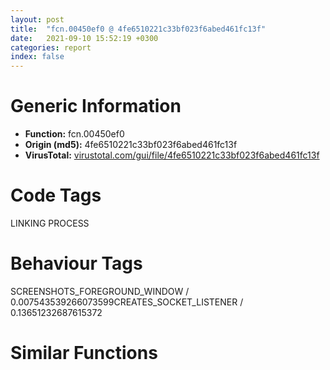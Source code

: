 ```yaml
---
layout: post
title:  "fcn.00450ef0 @ 4fe6510221c33bf023f6abed461fc13f"
date:   2021-09-10 15:52:19 +0300
categories: report
index: false
---
```


# Generic Information
- **Function:** fcn.00450ef0
- **Origin (md5):** 4fe6510221c33bf023f6abed461fc13f
- **VirusTotal:** [virustotal.com/gui/file/4fe6510221c33bf023f6abed461fc13f][virustotal_ref]

# Code Tags
<span class="tag" id="LINKING">LINKING</span>
<span class="tag" id="PROCESS">PROCESS</span>


# Behaviour Tags
<span class="bhv-tag" id="SCREENSHOTS_FOREGROUND_WINDOW">SCREENSHOTS_FOREGROUND_WINDOW / 0.007543539266073599</span><span class="bhv-tag" id="CREATES_SOCKET_LISTENER">CREATES_SOCKET_LISTENER / 0.13651232687615372</span>

# Similar Functions
<script type="text/javascript" src="https://www.gstatic.com/charts/loader.js"></script>
<script type="text/javascript">

    google.charts.load('current', {'packages':['corechart']});
    google.charts.setOnLoadCallback(drawChart);

    function drawChart() {
    var data = new google.visualization.DataTable();
        data.addColumn('number', 'X');
        data.addColumn('number', 'Y');
        data.addColumn({type: 'string', role: 'tooltip', 'p': {'html': true}});
        data.addColumn({'type': 'string', 'role': 'style'});
        
        data.addRows([
    [-239.0205535888672, -16.344186782836914, '<b><a href="/report/fcn.00450ef0@4fe6510221c33bf023f6abed461fc13f">fcn.00450ef0</a><br>@4fe6510221c33bf023f6abed461fc13f</b><br>sub esp, 0x48<br>push ebx<br>push ebp<br>mov ebp, dword[esp+0x68]<br>push esi<br>push edi<br>push str.advapi32<br>mov bl, cl<br>mov esi, edx<br>call dword[sym.imp.KERNEL32.dll_LoadLibraryW]<br>mov edi, eax<br>test edi, edi<br>jne 0x450f33<br>test bl, bl<br>je 0x450f27<br>mov ecx, dword[esp+0x5c]<br>push 0x4ab02c<br>push str.RunAs:_Missing_advapi32.dll.<br>call fcn.0042e1d0<br>xor eax, eax<br>pop edi<br>pop esi<br>pop ebp<br>pop ebx<br>add esp, 0x48<br>ret 0x24<br>push str.CreateProcessWithLogonW<br>push edi<br>call dword[sym.imp.KERNEL32.dll_GetProcAddress]<br>mov dword[esp+0x70], eax<br>test eax, eax<br>jne 0x450f71<br>push edi<br>call dword[sym.imp.KERNEL32.dll_FreeLibrary]<br>test bl, bl<br>je 0x450f65<br>mov ecx, dword[esp+0x5c]<br>push 0x4ab02c<br>push str.CreateProcessWithLogonW.<br>call fcn.0042e1d0<br>xor eax, eax<br>pop edi<br>pop esi<br>pop ebp<br>pop ebx<br>add esp, 0x48<br>ret 0x24<br>push 0x40<br>lea eax, [esp+0x18]<br>push 0<br>push eax<br>call fcn.00495c20<br>mov cx, word[esp+0x74]<br>add esp, 0xc<br>mov dword[esp+0x10], 0x44<br>mov dword[esp+0x3c], 1<br>mov word[esp+0x40], cx<br>test esi, esi<br>je 0x450fa6<br>cmp word[esi], 0<br>jne 0x450fa8<br>xor esi, esi<br>mov ebx, dword[esp+0x5c]<br>mov eax, dword[ebx+0xaf8]<br>test eax, eax<br>je 0x450fbe<br>mov eax, dword[eax]<br>mov edx, eax<br>test eax, eax<br>jne 0x450fc3<br>mov edx, 0x4ab02c<br>mov eax, dword[ebx+0xb04]<br>test eax, eax<br>je 0x450fd5<br>mov eax, dword[eax]<br>mov ecx, eax<br>test eax, eax<br>jne 0x450fda<br>mov ecx, 0x4ab02c<br>mov eax, dword[ebx+0xaec]<br>test eax, eax<br>je 0x450fea<br>mov eax, dword[eax]<br>test eax, eax<br>jne 0x450fef<br>mov eax, 0x4ab02c<br>push ebp<br>lea ebx, [esp+0x14]<br>push ebx<br>push esi<br>mov esi, dword[esp+0x6c]<br>push 0<br>push 0<br>push esi<br>push 0<br>push 1<br>push edx<br>push ecx<br>push eax<br>call dword[esp+0x9c]<br>test eax, eax<br>je 0x451042<br>mov eax, dword[ebp+4]<br>mov edx, dword[esp+0x74]<br>mov byte[edx], 1<br>test eax, eax<br>je 0x451026<br>push eax<br>call dword[sym.imp.KERNEL32.dll_CloseHandle]<br>mov eax, dword[ebp]<br>mov ecx, dword[esp+0x78]<br>mov dword[ecx], eax<br>mov eax, dword[esp+0x6c]<br>test eax, eax<br>je 0x451058<br>push eax<br>mov eax, dword[ebp+8]<br>call fcn.00401200<br>jmp 0x451058<br>mov edx, dword[esp+0x64]<br>mov esi, dword[esp+0x7c]<br>push edx<br>mov eax, 0x200<br>call fcn.004749b0<br>add esp, 4<br>push edi<br>call dword[sym.imp.KERNEL32.dll_FreeLibrary]<br>pop edi<br>pop esi<br>pop ebp<br>mov eax, 1<br>pop ebx<br>add esp, 0x48<br>ret 0x24<br><eoc> ', 'point { fill-color: #e0440e; }'],
[10.133354187011719, -118.9365234375, '<b><a href="/report/fcn.004371a0@4fe6510221c33bf023f6abed461fc13f">fcn.004371a0</a><br>@4fe6510221c33bf023f6abed461fc13f</b><br>push ebp<br>mov ebp, esp<br>and esp, 0xfffffff8<br>sub esp, 0x48c<br>mov eax, dword[0x4c6400]<br>push ebx<br>mov ebx, dword[ebp+0xc]<br>push esi<br>mov dword[esp+0x10], eax<br>push edi<br>mov eax, ebx<br>mov edi, ecx<br>mov esi, edx<br>call fcn.00430300<br>mov edx, eax<br>mov dword[esp+0x18], edx<br>test edx, edx<br>jne 0x4371e8<br>mov ecx, dword[ebp+8]<br>push ebx<br>push eax<br>push str.Parameter_2_invalid.<br>call fcn.0042df10<br>pop edi<br>pop esi<br>pop ebx<br>mov esp, ebp<br>pop ebp<br>ret 0x10<br>movzx eax, word[esi]<br>mov byte[esp+0x13], 1<br>cmp eax, 0x41<br>je 0x4371fa<br>cmp eax, 0x61<br>jne 0x437264<br>cmp word[esi+2], 0<br>jne 0x437264<br>mov ecx, dword[ebp+0x10]<br>cmp word[ecx], 0<br>mov ecx, dword[ebp+0x14]<br>jne 0x437267<br>cmp word[ecx], 0<br>jne 0x437267<br>cmp word[edi], 0<br>jne 0x437267<br>call dword[sym.imp.USER32.dll_GetForegroundWindow]<br>mov ebx, eax<br>test ebx, ebx<br>je 0x437240<br>mov eax, dword[0x4c28ec]<br>cmp byte[eax+0xe6], 0<br>jne 0x437245<br>push ebx<br>call dword[sym.imp.USER32.dll_IsWindowVisible]<br>test eax, eax<br>jne 0x437240<br>xor ebx, ebx<br>mov eax, dword[0x4c28ec]<br>mov ecx, dword[ebp+0x14]<br>mov edx, dword[esp+0x18]<br>dec edx<br>cmp edx, 0xd<br>ja case.default.0x43725d<br>movzx edx, byte[edx+0x437680]<br>jmp dword[edx*4+0x437664]<br>mov ecx, dword[ebp+0x14]<br>test ax, ax<br>jne 0x437299<br>mov eax, dword[ebp+0x10]<br>cmp word[eax], 0<br>jne 0x437299<br>cmp word[ecx], 0<br>jne 0x437299<br>cmp word[edi], 0<br>jne 0x437299<br>cmp edx, 6<br>je 0x437299<br>cmp edx, 5<br>je 0x437299<br>mov eax, dword[0x4c28ec]<br>call fcn.00477bb0<br>mov ebx, eax<br>jmp 0x437240<br>mov ebx, dword[esp+0x24]<br>mov eax, dword[0x4c28ec]<br>mov byte[esp+0x13], 0<br>jmp 0x437248<br>cmp byte[esp+0x13], 0<br>jne 0x4372d5<br>cmp dword[esp+0x18], 2<br>push 0<br>push 0<br>sete dl<br>movzx edx, dl<br>push 0<br>push edx<br>push ecx<br>mov ecx, edi<br>mov edi, dword[ebp+0x10]<br>push eax<br>mov edx, esi<br>call fcn.004779b0<br>add esp, 0x18<br>mov ebx, eax<br>test ebx, ebx<br>je 0x4372ed<br>mov eax, dword[esp+0x14]<br>push ebx<br>push eax<br>call fcn.00475de0<br>pop edi<br>pop esi<br>pop ebx<br>mov esp, ebp<br>pop ebp<br>ret 0x10<br>mov ecx, dword[esp+0x14]<br>call fcn.00413110<br>pop edi<br>pop esi<br>pop ebx<br>mov esp, ebp<br>pop ebp<br>ret 0x10<br>cmp byte[esp+0x13], 0<br>jne 0x437321<br>push 0<br>push 0<br>push 0<br>push 0<br>push ecx<br>mov ecx, edi<br>mov edi, dword[ebp+0x10]<br>push eax<br>mov edx, esi<br>call fcn.004779b0<br>add esp, 0x18<br>mov ebx, eax<br>test ebx, ebx<br>je 0x4372ed<br>lea ecx, [esp+0x20]<br>push ecx<br>push ebx<br>call dword[sym.imp.USER32.dll_GetWindowThreadProcessId]<br>mov eax, dword[esp+0x18]<br>cmp eax, 3<br>jne 0x43735a<br>mov edx, dword[esp+0x20]<br>mov eax, dword[esp+0x14]<br>push 0x18<br>push 0<br>push edx<br>call fcn.004010e0<br>mov eax, 1<br>pop edi<br>pop esi<br>pop ebx<br>mov esp, ebp<br>pop ebp<br>ret 0x10<br>cmp eax, 4<br>sete al<br>movzx ecx, al<br>push ecx<br>mov ecx, dword[esp+0x24]<br>lea eax, [esp+0x6c]<br>call fcn.00450290<br>mov eax, dword[esp+0x18]<br>add esp, 4<br>push 1<br>push 0<br>push 0xffffffffffffffff<br>lea edx, [esp+0x74]<br>push edx<br>push eax<br>call fcn.00476680<br>pop edi<br>pop esi<br>pop ebx<br>mov esp, ebp<br>pop ebp<br>ret 0x10<br>cmp byte[esp+0x13], 0<br>je 0x43743b<br>test ebx, ebx<br>jne 0x4373be<br>mov ecx, dword[esp+0x14]<br>push 1<br>push ebx<br>push 0xffffffffffffffff<br>push 0x4a0900<br>push ecx<br>call fcn.00476680<br>pop edi<br>pop esi<br>pop ebx<br>mov esp, ebp<br>pop ebp<br>ret 0x10<br>cmp dword[esp+0x18], 6<br>jne 0x43741d<br>mov eax, dword[esp+0x14]<br>mov dl, byte[eax+0x16]<br>shr dl, 1<br>and dl, 1<br>mov edx, dword[eax+0x18]<br>mov ecx, 0<br>setne cl<br>mov esi, 0x111<br>lea edi, [esp+0x270]<br>inc ecx<br>push ecx<br>push edx<br>push 0x4a9af8<br>call fcn.004738d0<br>add esp, 8<br>push eax<br>mov eax, edi<br>push eax<br>mov ecx, 0x4c8640<br>call fcn.00421480<br>test eax, eax<br>je case.default.0x43725d<br>push ebx<br>push eax<br>call fcn.00475de0<br>test eax, eax<br>je case.default.0x43725d<br>mov ecx, dword[esp+0x14]<br>push 1<br>push 0<br>push 0xffffffffffffffff<br>push 0x4a331c<br>push ecx<br>call fcn.00476680<br>pop edi<br>pop esi<br>pop ebx<br>mov esp, ebp<br>pop ebp<br>ret 0x10<br>mov edx, dword[esp+0x18]<br>push ecx<br>push esi<br>mov esi, dword[esp+0x1c]<br>push edx<br>mov edx, dword[ebp+0x10]<br>mov ecx, edi<br>call fcn.004370e0<br>add esp, 0xc<br>pop edi<br>pop esi<br>pop ebx<br>mov esp, ebp<br>pop ebp<br>ret 0x10<br>cmp byte[esp+0x13], 0<br>jne 0x43747e<br>push 0<br>push 0<br>push 0<br>push 0<br>push ecx<br>mov ecx, edi<br>mov edi, dword[ebp+0x10]<br>push eax<br>mov edx, esi<br>call fcn.004779b0<br>add esp, 0x18<br>mov ebx, eax<br>test ebx, ebx<br>je 0x4372ed<br>push ebx<br>call dword[sym.imp.USER32.dll_IsZoomed]<br>test eax, eax<br>je 0x437498<br>mov eax, 1<br>jmp 0x4374a3<br>push ebx<br>call dword[sym.imp.USER32.dll_IsIconic]<br>neg eax<br>sbb eax, eax<br>cdq <br>push 0x18<br>push edx<br>push eax<br>mov eax, dword[esp+0x20]<br>call fcn.004010e0<br>mov eax, 1<br>pop edi<br>pop esi<br>pop ebx<br>mov esp, ebp<br>pop ebp<br>ret 0x10<br>cmp byte[esp+0x13], 0<br>jne 0x4374e1<br>push 0<br>push 0<br>push 0<br>push 0<br>push ecx<br>mov ecx, edi<br>mov edi, dword[ebp+0x10]<br>push eax<br>mov edx, esi<br>call fcn.004779b0<br>add esp, 0x18<br>mov ebx, eax<br>test ebx, ebx<br>je 0x4372ed<br>cmp dword[esp+0x18], 9<br>mov edx, dword[esp+0x14]<br>sete cl<br>push ebx<br>call fcn.00437690<br>pop edi<br>pop esi<br>pop ebx<br>mov esp, ebp<br>pop ebp<br>ret 0x10<br>cmp byte[esp+0x13], 0<br>jne 0x437526<br>push 0<br>push 0<br>push 0<br>push 0<br>push ecx<br>mov ecx, edi<br>mov edi, dword[ebp+0x10]<br>push eax<br>mov edx, esi<br>call fcn.004779b0<br>add esp, 0x18<br>mov ebx, eax<br>test ebx, ebx<br>je 0x4372ed<br>xor eax, eax<br>cmp dword[esp+0x18], 0xa<br>sete al<br>lea eax, [eax*4-0x14]<br>push eax<br>push ebx<br>call dword[sym.imp.USER32.dll_GetWindowLongW]<br>push eax<br>lea ecx, [esp+0x2c]<br>push str.0x_08X<br>push ecx<br>call fcn.0048d153<br>mov eax, dword[esp+0x20]<br>add esp, 0xc<br>push 1<br>push 0<br>push 0xffffffffffffffff<br>lea edx, [esp+0x34]<br>push edx<br>push eax<br>call fcn.00476680<br>pop edi<br>pop esi<br>pop ebx<br>mov esp, ebp<br>pop ebp<br>ret 0x10<br>cmp byte[esp+0x13], 0<br>jne 0x43759a<br>push 0<br>push 0<br>push 0<br>push 0<br>push ecx<br>mov ecx, edi<br>mov edi, dword[ebp+0x10]<br>push eax<br>mov edx, esi<br>call fcn.004779b0<br>add esp, 0x18<br>mov ebx, eax<br>test ebx, ebx<br>je 0x4372ed<br>test byte[0x4c9e50], 1<br>jne 0x4375d0<br>or dword[0x4c9e50], 1<br>push str.GetLayeredWindowAttributes<br>push str.user32<br>call dword[sym.imp.KERNEL32.dll_GetModuleHandleW]<br>push eax<br>call dword[sym.imp.KERNEL32.dll_GetProcAddress]<br>mov dword[0x4c9e4c], eax<br>jmp 0x4375d5<br>mov eax, dword[0x4c9e4c]<br>test eax, eax<br>je 0x4372ed<br>lea ecx, [esp+0x1c]<br>push ecx<br>lea edx, [esp+0x17]<br>push edx<br>lea ecx, [esp+0x2c]<br>push ecx<br>push ebx<br>call eax<br>test eax, eax<br>je 0x4372ed<br>cmp dword[esp+0x18], 0xc<br>jne 0x437613<br>test byte[esp+0x1c], 2<br>je 0x4372ed<br>movzx eax, byte[esp+0x13]<br>jmp 0x4374a3<br>test byte[esp+0x1c], 1<br>je 0x4372ed<br>mov ecx, dword[esp+0x24]<br>call fcn.0042f740<br>push eax<br>lea edx, [esp+0x2c]<br>push str.0x_06X<br>push edx<br>call fcn.0048d153<br>mov ecx, dword[esp+0x20]<br>add esp, 0xc<br>push 1<br>push 0<br>push 0xffffffffffffffff<br>lea eax, [esp+0x34]<br>push eax<br>push ecx<br>call fcn.00476680<br>pop edi<br>pop esi<br>pop ebx<br>mov esp, ebp<br>pop ebp<br>ret 0x10<br>pop edi<br>pop esi<br>xor eax, eax<br>pop ebx<br>mov esp, ebp<br>pop ebp<br>ret 0x10<br><eoc> ', 'null'],
[-100.38525390625, 126.70852661132812, '<b><a href="/report/fcn.00450290@4fe6510221c33bf023f6abed461fc13f">fcn.00450290</a><br>@4fe6510221c33bf023f6abed461fc13f</b><br>sub esp, 0x210<br>push ebx<br>mov ebx, dword[sym.imp.KERNEL32.dll_OpenProcess]<br>push ebp<br>push esi<br>push edi<br>mov edi, eax<br>mov esi, ecx<br>xor eax, eax<br>push esi<br>push eax<br>push 0x410<br>mov word[edi], ax<br>call ebx<br>mov ebp, eax<br>test ebp, ebp<br>jne 0x4502d2<br>push esi<br>push eax<br>push 0x1000<br>call ebx<br>mov ebp, eax<br>test ebp, ebp<br>jne 0x4502d2<br>pop edi<br>pop esi<br>pop ebp<br>pop ebx<br>add esp, 0x210<br>ret <br>cmp byte[esp+0x224], 0<br>push 0x104<br>push edi<br>push 0<br>push ebp<br>je 0x4502ed<br>call dword[sym.imp.PSAPI.DLL_GetModuleBaseNameW]<br>jmp 0x4502f3<br>call dword[sym.imp.PSAPI.DLL_GetModuleFileNameExW]<br>test byte[0x4c9b94], 1<br>mov ebx, eax<br>jne 0x450323<br>or dword[0x4c9b94], 1<br>push str.GetProcessImageFileNameW<br>push str.psapi<br>call dword[sym.imp.KERNEL32.dll_GetModuleHandleW]<br>push eax<br>call dword[sym.imp.KERNEL32.dll_GetProcAddress]<br>mov dword[0x4c9b90], eax<br>jmp 0x450328<br>mov eax, dword[0x4c9b90]<br>test ebx, ebx<br>jne 0x45043f<br>test eax, eax<br>je 0x45043f<br>push 0x104<br>push edi<br>push ebp<br>call eax<br>mov ebx, eax<br>test ebx, ebx<br>je 0x45043f<br>cmp byte[esp+0x224], 0<br>je 0x4503a3<br>push 0x5c<br>push edi<br>call fcn.0048e91d<br>add esp, 8<br>test eax, eax<br>je 0x45043f<br>mov ecx, eax<br>lea esi, [ecx+2]<br>lea ecx, [ecx]<br>mov dx, word[ecx]<br>add ecx, 2<br>test dx, dx<br>jne 0x450370<br>sub ecx, esi<br>sar ecx, 1<br>add ecx, ecx<br>push ecx<br>add eax, 2<br>push eax<br>push edi<br>call fcn.0048d7c0<br>add esp, 0xc<br>push ebp<br>call dword[sym.imp.KERNEL32.dll_CloseHandle]<br>pop edi<br>pop esi<br>pop ebp<br>mov eax, ebx<br>pop ebx<br>add esp, 0x210<br>ret <br>mov ecx, 0x41<br>mov dword[esp+0x12], 0x3a<br>mov word[esp+0x10], cx<br>push 0x104<br>lea edx, [esp+0x1c]<br>push edx<br>lea eax, [esp+0x18]<br>push eax<br>call dword[sym.imp.KERNEL32.dll_QueryDosDeviceW]<br>mov esi, eax<br>cmp esi, 2<br>jbe 0x4503ee<br>sub esi, 2<br>push esi<br>lea ecx, [esp+0x1c]<br>push edi<br>push ecx<br>call fcn.0048e8e4<br>add esp, 0xc<br>test eax, eax<br>jne 0x4503ee<br>cmp word[edi+esi*2], 0x5c<br>je 0x450414<br>mov ax, word[esp+0x10]<br>inc ax<br>mov word[esp+0x10], ax<br>cmp ax, 0x5a<br>jbe 0x4503b5<br>push ebp<br>call dword[sym.imp.KERNEL32.dll_CloseHandle]<br>pop edi<br>pop esi<br>pop ebp<br>mov eax, ebx<br>pop ebx<br>add esp, 0x210<br>ret <br>mov dx, word[esp+0x10]<br>mov ax, word[esp+0x12]<br>sub ebx, esi<br>mov word[edi], dx<br>lea ecx, [ebx+ebx+2]<br>push ecx<br>lea edx, [edi+esi*2]<br>mov word[edi+2], ax<br>push edx<br>add edi, 4<br>push edi<br>call fcn.0048d7c0<br>add esp, 0xc<br>add ebx, 2<br>push ebp<br>call dword[sym.imp.KERNEL32.dll_CloseHandle]<br>pop edi<br>pop esi<br>pop ebp<br>mov eax, ebx<br>pop ebx<br>add esp, 0x210<br>ret <br><eoc> ', 'null'],
[-167.5435028076172, -210.27874755859375, '<b><a href="/report/fcn.00452a60@4fe6510221c33bf023f6abed461fc13f">fcn.00452a60</a><br>@4fe6510221c33bf023f6abed461fc13f</b><br>sub esp, 0x458<br>push ebx<br>push ebp<br>push esi<br>push edi<br>push str.wininet<br>call dword[sym.imp.KERNEL32.dll_LoadLibraryW]<br>mov ebp, eax<br>test ebp, ebp<br>je 0x452db8<br>mov esi, dword[sym.imp.KERNEL32.dll_GetProcAddress]<br>push str.InternetOpenW<br>push ebp<br>call esi<br>push str.InternetOpenUrlW<br>push ebp<br>mov dword[esp+0x1c], eax<br>call esi<br>push str.InternetCloseHandle<br>mov edi, eax<br>push ebp<br>mov dword[esp+0x28], edi<br>call esi<br>push str.InternetReadFileExA<br>mov ebx, eax<br>push ebp<br>mov dword[esp+0x20], ebx<br>call esi<br>push str.InternetReadFile<br>push ebp<br>mov dword[esp+0x18], eax<br>call esi<br>cmp dword[esp+0x14], 0<br>mov dword[esp+0x1c], eax<br>je 0x452db1<br>test edi, edi<br>je 0x452db1<br>test ebx, ebx<br>je 0x452db1<br>cmp dword[esp+0x10], 0<br>je 0x452db1<br>test eax, eax<br>je 0x452db1<br>mov eax, dword[esp+0x470]<br>mov edi, 0x84000000<br>call fcn.00409620<br>mov esi, eax<br>cmp word[esi], 0x2a<br>jne 0x452b2d<br>add esi, 2<br>call fcn.004130a0<br>mov edi, eax<br>mov ebx, 0x4a352c<br>mov eax, esi<br>call fcn.004095d0<br>test eax, eax<br>je 0x452b2d<br>call fcn.00409620<br>mov esi, eax<br>push 0<br>push 0<br>push 0<br>push 4<br>push 0x4a0904<br>call dword[esp+0x28]<br>mov ebx, eax<br>mov dword[esp+0x14], ebx<br>test ebx, ebx<br>jne 0x452b69<br>push ebp<br>call dword[sym.imp.KERNEL32.dll_FreeLibrary]<br>mov edx, dword[esp+0x46c]<br>push edx<br>call fcn.00430510<br>pop edi<br>pop esi<br>pop ebp<br>pop ebx<br>add esp, 0x458<br>ret 0xc<br>push 0<br>push edi<br>push 0<br>push 0<br>push esi<br>push ebx<br>call dword[esp+0x38]<br>mov edi, eax<br>test edi, edi<br>jne 0x452ba2<br>push ebx<br>call dword[esp+0x1c]<br>push ebp<br>call dword[sym.imp.KERNEL32.dll_FreeLibrary]<br>mov eax, dword[esp+0x46c]<br>push eax<br>call fcn.00430510<br>pop edi<br>pop esi<br>pop ebp<br>pop ebx<br>add esp, 0x458<br>ret 0xc<br>mov ecx, dword[esp+0x474]<br>push 0x4aaee0<br>push ecx<br>call fcn.0048f1ee<br>mov ebx, eax<br>add esp, 8<br>test ebx, ebx<br>jne 0x452bcd<br>mov esi, dword[esp+0x18]<br>push edi<br>call esi<br>mov edx, dword[esp+0x14]<br>push edx<br>call esi<br>jmp 0x452b81<br>xor eax, eax<br>mov dword[esp+0x38], eax<br>mov dword[esp+0x3c], eax<br>lea ecx, [esp+0x68]<br>mov dword[esp+0x28], eax<br>mov dword[esp+0x2c], eax<br>mov dword[esp+0x30], eax<br>mov dword[esp+0x34], eax<br>mov dword[esp+0x40], eax<br>mov dword[esp+0x44], eax<br>mov dword[esp+0x48], eax<br>mov dword[esp+0x24], 0x28<br>mov dword[esp+0x38], ecx<br>mov dword[esp+0x3c], 0x400<br>movzx eax, word[esi]<br>cmp eax, 0x68<br>je 0x452cc1<br>cmp eax, 0x48<br>je 0x452cc1<br>lea edx, [esp+0x10]<br>push edx<br>push 0x400<br>mov eax, ecx<br>push eax<br>push edi<br>call dword[esp+0x2c]<br>mov esi, eax<br>test esi, esi<br>je 0x452d5e<br>cmp dword[esp+0x10], 0<br>je 0x452d5e<br>mov esi, dword[sym.imp.KERNEL32.dll_GetTickCount]<br>call esi<br>sub eax, dword[0x4c9124]<br>mov ecx, dword[0x4c28ec]<br>cmp eax, dword[ecx+0xd4]<br>jbe 0x452c8d<br>push 0<br>push 0<br>push 0<br>push 0<br>lea edx, [esp+0x5c]<br>push edx<br>call dword[sym.imp.USER32.dll_PeekMessageW]<br>test eax, eax<br>je 0x452c86<br>push 1<br>push 0xffffffffffffffff<br>call fcn.00401340<br>add esp, 8<br>call esi<br>mov dword[0x4c9124], eax<br>mov eax, dword[esp+0x10]<br>push ebx<br>push 1<br>push eax<br>lea ecx, [esp+0x74]<br>push ecx<br>call fcn.0048f35c<br>add esp, 0x10<br>lea edx, [esp+0x10]<br>push edx<br>push 0x400<br>lea eax, [esp+0x70]<br>push eax<br>push edi<br>call dword[esp+0x2c]<br>mov esi, eax<br>test esi, esi<br>jne 0x452c3c<br>jmp 0x452d5e<br>push 0<br>push 8<br>lea ecx, [esp+0x2c]<br>push ecx<br>push edi<br>call dword[esp+0x20]<br>mov esi, eax<br>test esi, esi<br>je 0x452d5e<br>lea esp, [esp]<br>cmp dword[esp+0x3c], 0<br>je 0x452d5e<br>mov esi, dword[sym.imp.KERNEL32.dll_GetTickCount]<br>call esi<br>sub eax, dword[0x4c9124]<br>mov edx, dword[0x4c28ec]<br>cmp eax, dword[edx+0xd4]<br>jbe 0x452d2d<br>push 0<br>push 0<br>push 0<br>push 0<br>lea eax, [esp+0x5c]<br>push eax<br>call dword[sym.imp.USER32.dll_PeekMessageW]<br>test eax, eax<br>je 0x452d26<br>push 1<br>push 0xffffffffffffffff<br>call fcn.00401340<br>add esp, 8<br>call esi<br>mov dword[0x4c9124], eax<br>mov ecx, dword[esp+0x3c]<br>push ebx<br>push 1<br>push ecx<br>lea edx, [esp+0x74]<br>push edx<br>call fcn.0048f35c<br>add esp, 0x10<br>push 0<br>push 8<br>lea eax, [esp+0x2c]<br>push eax<br>push edi<br>mov dword[esp+0x4c], 0x400<br>call dword[esp+0x20]<br>mov esi, eax<br>test esi, esi<br>jne 0x452ce0<br>push edi<br>mov edi, dword[esp+0x1c]<br>call edi<br>mov ecx, dword[esp+0x14]<br>push ecx<br>call edi<br>push ebp<br>call dword[sym.imp.KERNEL32.dll_FreeLibrary]<br>push ebx<br>call fcn.0048f443<br>add esp, 4<br>test esi, esi<br>jne 0x452d90<br>mov edx, dword[esp+0x474]<br>push edx<br>call dword[sym.imp.KERNEL32.dll_DeleteFileW]<br>test esi, esi<br>mov edx, dword[esp+0x46c]<br>sete al<br>movzx ecx, al<br>push ecx<br>push edx<br>call fcn.0042dd40<br>pop edi<br>pop esi<br>pop ebp<br>pop ebx<br>add esp, 0x458<br>ret 0xc<br>push ebp<br>call dword[sym.imp.KERNEL32.dll_FreeLibrary]<br>mov eax, dword[0x4c28ec]<br>cmp byte[eax+0x104], 0<br>jne 0x452dea<br>mov ecx, dword[0x4c6cb4]<br>push 1<br>push 0<br>push 0xffffffffffffffff<br>push 0x4a331c<br>push ecx<br>call fcn.00476680<br>pop edi<br>pop esi<br>pop ebp<br>pop ebx<br>add esp, 0x458<br>ret 0xc<br>mov ecx, dword[esp+0x46c]<br>push 0x4ab02c<br>push 0<br>push 0x4a331c<br>call fcn.0042dc50<br>pop edi<br>pop esi<br>pop ebp<br>pop ebx<br>add esp, 0x458<br>ret 0xc<br><eoc> ', 'null'],
[95.76512145996094, 61.57227325439453, '<b><a href="/report/fcn.00474f00@4fe6510221c33bf023f6abed461fc13f">fcn.00474f00</a><br>@4fe6510221c33bf023f6abed461fc13f</b><br>sub esp, 0x48<br>push ebx<br>mov ebx, dword[esp+0x68]<br>push ebp<br>mov ebp, dword[esp+0x54]<br>push esi<br>mov esi, dword[esp+0x64]<br>push edi<br>mov edi, dword[esp+0x6c]<br>mov dword[esp+0x14], 0<br>mov dword[esi], 0xffffffff<br>test ebx, ebx<br>je 0x474f2c<br>mov byte[ebx], 0<br>cmp word[ebp], 0<br>je 0x475095<br>push 6<br>push str.hicon:<br>push ebp<br>mov byte[esp+0x1f], 0<br>mov byte[esp+0x1e], 0<br>call fcn.0048d597<br>add esp, 0xc<br>test eax, eax<br>je 0x474f71<br>test edi, edi<br>jne 0x474fe2<br>push 8<br>push str.hbitmap:<br>push ebp<br>call fcn.0048d597<br>add esp, 0xc<br>test eax, eax<br>jne 0x474fe2<br>cmp word[ebp+0xa], 0x3a<br>jne 0x474f83<br>mov dword[esi], 1<br>add ebp, 0xc<br>jmp 0x474f8c<br>mov dword[esi], 0<br>add ebp, 0x10<br>cmp word[ebp], 0x2a<br>mov dword[esp+0x5c], ebp<br>sete al<br>mov byte[esp+0x13], 1<br>mov byte[esp+0x12], al<br>test al, al<br>je 0x474fb3<br>add ebp, 2<br>mov dword[esp+0x5c], ebp<br>test ebx, ebx<br>je 0x474fb3<br>mov byte[ebx], 1<br>mov eax, ebp<br>call fcn.0040d200<br>test al, al<br>je 0x474fcd<br>push 0x10<br>push 0<br>push ebp<br>call fcn.0048e7e7<br>add esp, 0xc<br>jmp 0x474fd6<br>push ebp<br>call fcn.0048dff1<br>add esp, 4<br>mov dword[esp+0x14], eax<br>test eax, eax<br>je 0x475095<br>push 0x2e<br>push ebp<br>call fcn.0048e91d<br>mov ebx, eax<br>add esp, 8<br>test ebx, ebx<br>je 0x474ff6<br>add ebx, 2<br>mov eax, dword[esp+0x14]<br>test eax, eax<br>jne 0x4750a3<br>cmp edi, 1<br>ja 0x475069<br>test ebx, ebx<br>je 0x4750a3<br>push 0x4a9bb8<br>push ebx<br>call fcn.0048cd49<br>add esp, 8<br>test eax, eax<br>je 0x475069<br>push 0x4a9bc0<br>push ebx<br>call fcn.0048cd49<br>add esp, 8<br>test eax, eax<br>je 0x475069<br>push 0x4bcfe4<br>push ebx<br>call fcn.0048cd49<br>add esp, 8<br>test eax, eax<br>je 0x475069<br>push 0x4bcfec<br>push ebx<br>call fcn.0048cd49<br>add esp, 8<br>test eax, eax<br>je 0x475069<br>push 0x4bcff4<br>push ebx<br>call fcn.0048cd49<br>add esp, 8<br>test eax, eax<br>jne 0x47509f<br>mov eax, dword[esp+0x64]<br>mov ecx, dword[esp+0x60]<br>push eax<br>push ecx<br>push edi<br>push ebp<br>mov byte[esp+0x21], 1<br>mov dword[esi], 1<br>call fcn.00475640<br>add esp, 0x10<br>mov dword[esp+0x14], eax<br>cmp eax, 2<br>jae 0x475116<br>xor eax, eax<br>pop edi<br>pop esi<br>pop ebp<br>pop ebx<br>add esp, 0x48<br>ret <br>mov eax, dword[esp+0x14]<br>mov byte[esp+0x11], 0<br>test edi, edi<br>jle 0x4750b4<br>mov dword[esi], 1<br>jmp 0x475116<br>test ebx, ebx<br>je 0x475116<br>push 0x4a9bb0<br>push ebx<br>call fcn.0048cd49<br>add esp, 8<br>test eax, eax<br>jne 0x4750d2<br>mov dword[esi], 1<br>jmp 0x475112<br>push 0x4bcffc<br>push ebx<br>call fcn.0048cd49<br>add esp, 8<br>test eax, eax<br>je 0x47510c<br>push 0x4bd004<br>push ebx<br>call fcn.0048cd49<br>add esp, 8<br>test eax, eax<br>je 0x47510c<br>push 0x4bd00c<br>push ebx<br>call fcn.0048cd49<br>add esp, 8<br>test eax, eax<br>jne 0x475112<br>mov dword[esi], eax<br>jmp 0x475112<br>mov dword[esi], 2<br>mov eax, dword[esp+0x14]<br>mov edx, dword[esp+0x60]<br>mov ecx, dword[esp+0x64]<br>cmp edx, 0xffffffff<br>je 0x475128<br>cmp ecx, 0xffffffff<br>jne 0x475141<br>xor esi, esi<br>cmp edx, esi<br>je 0x475132<br>cmp ecx, esi<br>jne 0x475141<br>mov dword[esp+0x64], esi<br>mov dword[esp+0x60], esi<br>mov byte[esp+0x10], 0<br>jmp 0x475157<br>cmp edx, 0xffffffff<br>je 0x475152<br>cmp ecx, 0xffffffff<br>je 0x475152<br>mov byte[esp+0x10], 0<br>jmp 0x475157<br>mov byte[esp+0x10], 1<br>mov esi, dword[sym.imp.KERNEL32.dll_LoadLibraryW]<br>xor edi, edi<br>cmp byte[esp+0x70], 0<br>je 0x47517c<br>push str.gdiplus<br>call esi<br>mov edi, eax<br>mov eax, dword[esp+0x14]<br>test edi, edi<br>jne 0x47517c<br>mov byte[esp+0x70], 0<br>test eax, eax<br>jne 0x47521e<br>mov edx, dword[esp+0x68]<br>mov edx, dword[edx]<br>cmp edx, 0xffffffff<br>jle 0x47521e<br>cmp byte[esp+0x70], al<br>jne 0x47521e<br>cmp byte[esp+0x10], al<br>je 0x4751a7<br>xor ecx, ecx<br>jmp 0x4751af<br>mov eax, dword[esp+0x60]<br>mov ecx, dword[esp+0x64]<br>push 0x2010<br>push ecx<br>push eax<br>push edx<br>push ebp<br>push 0<br>call dword[sym.imp.USER32.dll_LoadImageW]<br>mov dword[esp+0x14], eax<br>test eax, eax<br>je 0x4751d7<br>cmp byte[esp+0x10], 0<br>jne 0x47521e<br>pop edi<br>pop esi<br>pop ebp<br>pop ebx<br>add esp, 0x48<br>ret <br>push ebp<br>call dword[sym.imp.KERNEL32.dll_GetFileAttributesW]<br>cmp eax, 0xffffffff<br>je 0x475095<br>cmp dword[esp+0x6c], 0<br>jle 0x47521a<br>mov eax, dword[esp+0x64]<br>mov ecx, dword[esp+0x60]<br>mov edx, dword[esp+0x6c]<br>push eax<br>push ecx<br>push edx<br>push ebp<br>call fcn.00475640<br>add esp, 0x10<br>mov dword[esp+0x14], eax<br>cmp eax, 2<br>jb 0x475095<br>mov byte[esp+0x11], 1<br>jmp 0x47521e<br>mov eax, dword[esp+0x14]<br>mov dword[esp+0x18], 0<br>test eax, eax<br>jne 0x475343<br>cmp byte[esp+0x70], 0<br>mov eax, dword[esp+0x68]<br>mov dword[eax], 0<br>jne 0x475279<br>test ebx, ebx<br>je 0x475279<br>push 0x4bd024<br>push ebx<br>call fcn.0048cd49<br>add esp, 8<br>test eax, eax<br>je 0x475286<br>push str.jpeg<br>push ebx<br>call fcn.0048cd49<br>add esp, 8<br>test eax, eax<br>je 0x475286<br>push 0x4bd038<br>push ebx<br>call fcn.0048cd49<br>add esp, 8<br>test eax, eax<br>je 0x475286<br>test edi, edi<br>jne 0x47528e<br>push str.gdiplus<br>call esi<br>mov edi, eax<br>test edi, edi<br>je 0x475408<br>mov esi, dword[sym.imp.KERNEL32.dll_GetProcAddress]<br>push str.GdiplusStartup<br>push edi<br>call esi<br>push str.GdiplusShutdown<br>push edi<br>mov ebp, eax<br>call esi<br>push str.GdipCreateBitmapFromFile<br>push edi<br>mov dword[esp+0x30], eax<br>call esi<br>push str.GdipCreateHBITMAPFromBitmap<br>push edi<br>mov ebx, eax<br>call esi<br>push str.GdipDisposeImage<br>push edi<br>mov dword[esp+0x28], eax<br>call esi<br>mov esi, eax<br>xor eax, eax<br>mov dword[esp+0x2c], 1<br>mov dword[esp+0x30], eax<br>mov dword[esp+0x34], eax<br>mov dword[esp+0x38], eax<br>cmp ebp, eax<br>je 0x475334<br>push eax<br>lea ecx, [esp+0x30]<br>push ecx<br>lea edx, [esp+0x2c]<br>push edx<br>call ebp<br>test eax, eax<br>jne 0x475334<br>mov ecx, dword[esp+0x5c]<br>lea eax, [esp+0x1c]<br>push eax<br>push ecx<br>call ebx<br>test eax, eax<br>jne 0x47532b<br>mov eax, dword[esp+0x1c]<br>push 0xff000000<br>lea edx, [esp+0x18]<br>push edx<br>push eax<br>call dword[esp+0x2c]<br>test eax, eax<br>je 0x475324<br>mov dword[esp+0x14], 0<br>mov ecx, dword[esp+0x1c]<br>push ecx<br>call esi<br>mov edx, dword[esp+0x24]<br>push edx<br>call dword[esp+0x2c]<br>push edi<br>call dword[sym.imp.KERNEL32.dll_FreeLibrary]<br>mov eax, dword[esp+0x14]<br>mov ebp, dword[esp+0x5c]<br>cmp byte[esp+0x10], 0<br>je 0x475568<br>mov esi, dword[esp+0x68]<br>cmp dword[esi], 0<br>je 0x47536f<br>lea ecx, [esp+0x2c]<br>push ecx<br>push eax<br>call dword[sym.imp.USER32.dll_GetIconInfo]<br>test eax, eax<br>je 0x47554d<br>mov eax, dword[esp+0x38]<br>lea edx, [esp+0x40]<br>push edx<br>push 0x18<br>push eax<br>call dword[sym.imp.GDI32.dll_GetObjectW]<br>mov edi, dword[esp+0x64]<br>cmp edi, 0xffffffff<br>jne 0x475524<br>cmp dword[esp+0x44], 0<br>je 0x4753aa<br>fild dword[esp+0x48]<br>fidiv dword[esp+0x44]<br>fimul dword[esp+0x60]<br>fadd qword[0x4bd488]<br>call fcn.0049b670<br>mov edi, eax<br>mov ebx, dword[esp+0x60]<br>cmp dword[esi], 0<br>je 0x475562<br>mov eax, dword[esp+0x3c]<br>mov esi, dword[sym.imp.GDI32.dll_DeleteObject]<br>push eax<br>call esi<br>mov ecx, dword[esp+0x38]<br>push ecx<br>call esi<br>cmp byte[esp+0x11], 0<br>jne 0x475562<br>cmp byte[esp+0x13], 0<br>jne 0x475562<br>mov edx, dword[esp+0x14]<br>push edx<br>call dword[sym.imp.USER32.dll_DestroyIcon]<br>mov eax, dword[esp+0x68]<br>mov ecx, dword[eax]<br>push 0x10<br>push edi<br>push ebx<br>push ecx<br>push ebp<br>push 0<br>call dword[sym.imp.USER32.dll_LoadImageW]<br>pop edi<br>pop esi<br>pop ebp<br>pop ebx<br>add esp, 0x48<br>ret <br>push 0<br>push 0<br>push 3<br>push 0<br>push 0<br>push 0x80000000<br>push ebp<br>call dword[sym.imp.KERNEL32.dll_CreateFileW]<br>mov edi, eax<br>cmp edi, 0xffffffff<br>je 0x475095<br>push 0<br>push edi<br>call dword[sym.imp.KERNEL32.dll_GetFileSize]<br>push eax<br>push 2<br>mov dword[esp+0x64], eax<br>call dword[sym.imp.KERNEL32.dll_GlobalAlloc]<br>mov esi, eax<br>test esi, esi<br>jne 0x475456<br>push edi<br>call dword[sym.imp.KERNEL32.dll_CloseHandle]<br>xor eax, eax<br>pop edi<br>pop esi<br>pop ebp<br>pop ebx<br>add esp, 0x48<br>ret <br>push esi<br>call dword[sym.imp.KERNEL32.dll_GlobalLock]<br>test eax, eax<br>jne 0x475479<br>push edi<br>call dword[sym.imp.KERNEL32.dll_CloseHandle]<br>push esi<br>call dword[sym.imp.KERNEL32.dll_GlobalFree]<br>xor eax, eax<br>pop edi<br>pop esi<br>pop ebp<br>pop ebx<br>add esp, 0x48<br>ret <br>mov edx, dword[esp+0x5c]<br>push 0<br>lea ecx, [esp+0x60]<br>push ecx<br>push edx<br>push eax<br>push edi<br>call dword[sym.imp.KERNEL32.dll_ReadFile]<br>push esi<br>call dword[sym.imp.KERNEL32.dll_GlobalUnlock]<br>push edi<br>call dword[sym.imp.KERNEL32.dll_CloseHandle]<br>lea eax, [esp+0x1c]<br>push eax<br>push 0<br>push esi<br>call dword[sym.imp.ole32.dll_CreateStreamOnHGlobal]<br>test eax, eax<br>js 0x475468<br>mov eax, dword[esp+0x1c]<br>test eax, eax<br>je 0x475468<br>lea ecx, [esp+0x18]<br>push ecx<br>push 0x49e7c8<br>push 0<br>push 0<br>push eax<br>call dword[sym.imp.OLEAUT32.dll_OleCreatePictureIndirect]<br>test eax, eax<br>jns 0x4754d6<br>mov dword[esp+0x18], 0<br>mov eax, dword[esp+0x1c]<br>mov edx, dword[eax]<br>push eax<br>mov eax, dword[edx+8]<br>call eax<br>push esi<br>call dword[sym.imp.KERNEL32.dll_GlobalFree]<br>mov eax, dword[esp+0x18]<br>test eax, eax<br>je 0x475095<br>mov ecx, dword[eax]<br>lea edx, [esp+0x14]<br>push edx<br>push eax<br>mov eax, dword[ecx+0xc]<br>call eax<br>mov eax, dword[esp+0x14]<br>test eax, eax<br>jne 0x475343<br>mov eax, dword[esp+0x18]<br>mov ecx, dword[eax]<br>mov edx, dword[ecx+8]<br>push eax<br>call edx<br>xor eax, eax<br>pop edi<br>pop esi<br>pop ebp<br>pop ebx<br>add esp, 0x48<br>ret <br>cmp dword[esp+0x48], 0<br>je 0x4753aa<br>fild dword[esp+0x44]<br>fidiv dword[esp+0x48]<br>fimul dword[esp+0x64]<br>fadd qword[0x4bd488]<br>call fcn.0049b670<br>mov ebx, eax<br>jmp 0x4753ae<br>mov edx, dword[esp+0x14]<br>push edx<br>call dword[sym.imp.USER32.dll_DestroyIcon]<br>xor eax, eax<br>pop edi<br>pop esi<br>pop ebp<br>pop ebx<br>add esp, 0x48<br>ret <br>mov eax, dword[esp+0x14]<br>jmp 0x475570<br>mov edi, dword[esp+0x64]<br>mov ebx, dword[esp+0x60]<br>cmp dword[esp+0x18], 0<br>je 0x4755a6<br>test ebx, ebx<br>jne 0x475584<br>test edi, edi<br>jne 0x475584<br>lea ecx, [ebx+4]<br>jmp 0x475586<br>xor ecx, ecx<br>push ecx<br>push edi<br>push ebx<br>push 0<br>push eax<br>call dword[sym.imp.USER32.dll_CopyImage]<br>mov esi, eax<br>mov eax, dword[esp+0x18]<br>mov ecx, dword[eax]<br>mov edx, dword[ecx+8]<br>push eax<br>call edx<br>mov ebp, dword[esp+0x74]<br>jmp 0x4755f3<br>test ebx, ebx<br>jne 0x4755c5<br>test edi, edi<br>jne 0x4755c5<br>cmp byte[esp+0x12], 0<br>je 0x475603<br>mov ebp, dword[esp+0x74]<br>test ebp, ebp<br>je 0x4755c9<br>pop edi<br>pop esi<br>pop ebp<br>pop ebx<br>add esp, 0x48<br>ret <br>mov ebp, dword[esp+0x74]<br>cmp byte[esp+0x12], 0<br>je 0x4755db<br>mov ecx, ebp<br>neg ecx<br>sbb ecx, ecx<br>and ecx, 4<br>jmp 0x4755e0<br>mov ecx, 0xc<br>push ecx<br>mov ecx, dword[esp+0x6c]<br>mov edx, dword[ecx]<br>push edi<br>push ebx<br>push edx<br>push eax<br>call dword[sym.imp.USER32.dll_CopyImage]<br>mov esi, eax<br>cmp dword[esp+0x14], esi<br>je 0x475601<br>test ebp, ebp<br>je 0x475601<br>mov byte[ebp], 0<br>mov eax, esi<br>pop edi<br>pop esi<br>pop ebp<br>pop ebx<br>add esp, 0x48<br>ret <br><eoc> ', 'null'],

        ]);

    var options = {
        title: 'Similarity Plot',
        legend: 'none',
        colors: ['#dedbd9', '#e6693e', '#ec8f6e', '#f3b49f', '#f6c7b6'],
        tooltip: {isHtml: true, trigger: 'both'},
        explorer: {
        actions: ["dragToZoom", "rightClickToReset"],
        },
        chartArea: {
        width: '80%',
        height: '80%'
        },
        width: '100%',
        height: '100%'
    };

    var chart = new google.visualization.ScatterChart(document.getElementById('chart_div'));

    chart.draw(data, options);
    }
    
</script>


<div id="chart_div" style="width: 100%px; height: 100%;"></div>

# Disassembled Code
{% highlight nasm %}

sub esp, 0x48
push ebx
push ebp
mov ebp, dword[esp+0x68]
push esi
push edi
push str.advapi32
mov bl, cl
mov esi, edx
call dword[sym.imp.KERNEL32.dll_LoadLibraryW]
mov edi, eax
test edi, edi
jne 0x450f33
test bl, bl
je 0x450f27
mov ecx, dword[esp+0x5c]
push 0x4ab02c
push str.RunAs:_Missing_advapi32.dll.
call fcn.0042e1d0
xor eax, eax
pop edi
pop esi
pop ebp
pop ebx
add esp, 0x48
ret 0x24
push str.CreateProcessWithLogonW
push edi
call dword[sym.imp.KERNEL32.dll_GetProcAddress]
mov dword[esp+0x70], eax
test eax, eax
jne 0x450f71
push edi
call dword[sym.imp.KERNEL32.dll_FreeLibrary]
test bl, bl
je 0x450f65
mov ecx, dword[esp+0x5c]
push 0x4ab02c
push str.CreateProcessWithLogonW.
call fcn.0042e1d0
xor eax, eax
pop edi
pop esi
pop ebp
pop ebx
add esp, 0x48
ret 0x24
push 0x40
lea eax, [esp+0x18]
push 0
push eax
call fcn.00495c20
mov cx, word[esp+0x74]
add esp, 0xc
mov dword[esp+0x10], 0x44
mov dword[esp+0x3c], 1
mov word[esp+0x40], cx
test esi, esi
je 0x450fa6
cmp word[esi], 0
jne 0x450fa8
xor esi, esi
mov ebx, dword[esp+0x5c]
mov eax, dword[ebx+0xaf8]
test eax, eax
je 0x450fbe
mov eax, dword[eax]
mov edx, eax
test eax, eax
jne 0x450fc3
mov edx, 0x4ab02c
mov eax, dword[ebx+0xb04]
test eax, eax
je 0x450fd5
mov eax, dword[eax]
mov ecx, eax
test eax, eax
jne 0x450fda
mov ecx, 0x4ab02c
mov eax, dword[ebx+0xaec]
test eax, eax
je 0x450fea
mov eax, dword[eax]
test eax, eax
jne 0x450fef
mov eax, 0x4ab02c
push ebp
lea ebx, [esp+0x14]
push ebx
push esi
mov esi, dword[esp+0x6c]
push 0
push 0
push esi
push 0
push 1
push edx
push ecx
push eax
call dword[esp+0x9c]
test eax, eax
je 0x451042
mov eax, dword[ebp+4]
mov edx, dword[esp+0x74]
mov byte[edx], 1
test eax, eax
je 0x451026
push eax
call dword[sym.imp.KERNEL32.dll_CloseHandle]
mov eax, dword[ebp]
mov ecx, dword[esp+0x78]
mov dword[ecx], eax
mov eax, dword[esp+0x6c]
test eax, eax
je 0x451058
push eax
mov eax, dword[ebp+8]
call fcn.00401200
jmp 0x451058
mov edx, dword[esp+0x64]
mov esi, dword[esp+0x7c]
push edx
mov eax, 0x200
call fcn.004749b0
add esp, 4
push edi
call dword[sym.imp.KERNEL32.dll_FreeLibrary]
pop edi
pop esi
pop ebp
mov eax, 1
pop ebx
add esp, 0x48
ret 0x24

{% endhighlight %}

[virustotal_ref]: https://www.virustotal.com/gui/file/4fe6510221c33bf023f6abed461fc13f